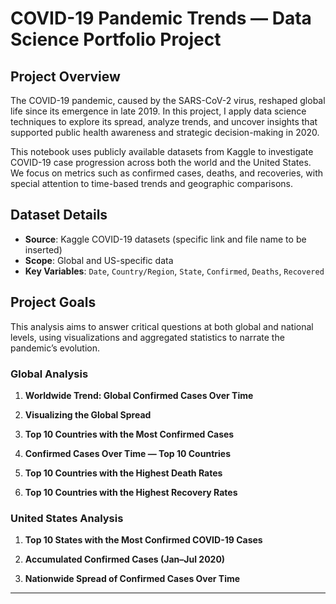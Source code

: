 # COVID-19 Pandemic Trends — Data Science Portfolio Project

## Project Overview

The COVID-19 pandemic, caused by the SARS-CoV-2 virus, reshaped global life since its emergence in late 2019. In this project, I apply data science techniques to explore its spread, analyze trends, and uncover insights that supported public health awareness and strategic decision-making in 2020.

This notebook uses publicly available datasets from Kaggle to investigate COVID-19 case progression across both the world and the United States. We focus on metrics such as confirmed cases, deaths, and recoveries, with special attention to time-based trends and geographic comparisons.

## Dataset Details

- **Source**: Kaggle COVID-19 datasets (specific link and file name to be inserted)
- **Scope**: Global and US-specific data
- **Key Variables**: `Date`, `Country/Region`, `State`, `Confirmed`, `Deaths`, `Recovered`

## Project Goals

This analysis aims to answer critical questions at both global and national levels, using visualizations and aggregated statistics to narrate the pandemic’s evolution.



### Global Analysis

1. **Worldwide Trend: Global Confirmed Cases Over Time**  

2. **Visualizing the Global Spread**  

3. **Top 10 Countries with the Most Confirmed Cases**  

4. **Confirmed Cases Over Time — Top 10 Countries**  

5. **Top 10 Countries with the Highest Death Rates**  

6. **Top 10 Countries with the Highest Recovery Rates**  



### United States Analysis

1. **Top 10 States with the Most Confirmed COVID-19 Cases**  

2. **Accumulated Confirmed Cases (Jan–Jul 2020)**  

3. **Nationwide Spread of Confirmed Cases Over Time**  

---
